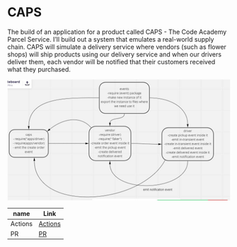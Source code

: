 # CAPS
  The build of an application for a product called CAPS - The Code Academy Parcel Service.  I’ll build out a system that emulates a real-world supply chain. CAPS will simulate a delivery service where vendors (such as flower shops) will ship products using our delivery service and when our drivers deliver them, each vendor will be notified that their customers received what they purchased.

 
![UML](./uml.JPG)  

|name|Link|
|----|----|
|Actions|[Actions](https://github.com/idreesalmasri/CAPS/actions)|
|PR|[PR](https://github.com/idreesalmasri/CAPS/pull/1)|
